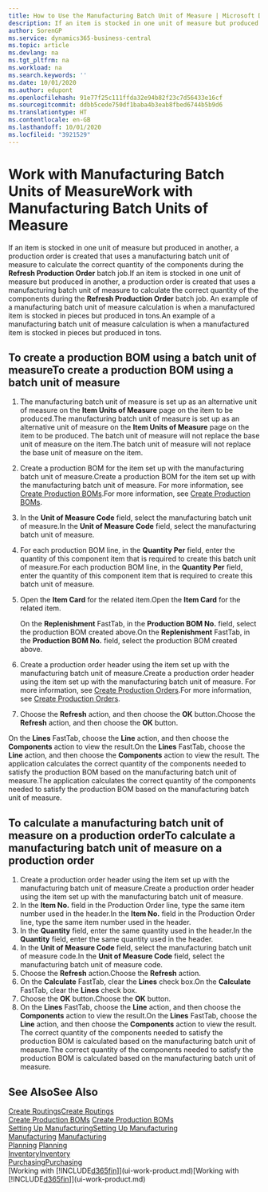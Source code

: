 ```yaml
---
title: How to Use the Manufacturing Batch Unit of Measure | Microsoft Docs
description: If an item is stocked in one unit of measure but produced in another, then the production order must be use a manufacturing batch unit of measure to calculate the correct quantity of components. An example of a manufacturing batch unit of measure calculation is when a manufactured item is stocked in pieces but produced in tons.
author: SorenGP
ms.service: dynamics365-business-central
ms.topic: article
ms.devlang: na
ms.tgt_pltfrm: na
ms.workload: na
ms.search.keywords: ''
ms.date: 10/01/2020
ms.author: edupont
ms.openlocfilehash: 91e77f25c111ffda32e94b82f23c7d56433e16cf
ms.sourcegitcommit: ddbb5cede750df1baba4b3eab8fbed6744b5b9d6
ms.translationtype: HT
ms.contentlocale: en-GB
ms.lasthandoff: 10/01/2020
ms.locfileid: "3921529"
---
```

# <a name="work-with-manufacturing-batch-units-of-measure"></a><span data-ttu-id="8d883-104">Work with Manufacturing Batch Units of Measure</span><span class="sxs-lookup"><span data-stu-id="8d883-104">Work with Manufacturing Batch Units of Measure</span></span>
<span data-ttu-id="8d883-105">If an item is stocked in one unit of measure but produced in another, a production order is created that uses a manufacturing batch unit of measure to calculate the correct quantity of the components during the **Refresh Production Order** batch job.</span><span class="sxs-lookup"><span data-stu-id="8d883-105">If an item is stocked in one unit of measure but produced in another, a production order is created that uses a manufacturing batch unit of measure to calculate the correct quantity of the components during the **Refresh Production Order** batch job.</span></span> <span data-ttu-id="8d883-106">An example of a manufacturing batch unit of measure calculation is when a manufactured item is stocked in pieces but produced in tons.</span><span class="sxs-lookup"><span data-stu-id="8d883-106">An example of a manufacturing batch unit of measure calculation is when a manufactured item is stocked in pieces but produced in tons.</span></span>  

## <a name="to-create-a-production-bom-using-a-batch-unit-of-measure"></a><span data-ttu-id="8d883-107">To create a production BOM using a batch unit of measure</span><span class="sxs-lookup"><span data-stu-id="8d883-107">To create a production BOM using a batch unit of measure</span></span>  
1.  <span data-ttu-id="8d883-108">The manufacturing batch unit of measure is set up as an alternative unit of measure on the **Item Units of Measure** page on the item to be produced.</span><span class="sxs-lookup"><span data-stu-id="8d883-108">The manufacturing batch unit of measure is set up as an alternative unit of measure on the **Item Units of Measure** page on the item to be produced.</span></span> <span data-ttu-id="8d883-109">The batch unit of measure will not replace the base unit of measure on the item.</span><span class="sxs-lookup"><span data-stu-id="8d883-109">The batch unit of measure will not replace the base unit of measure on the item.</span></span>  
2.  <span data-ttu-id="8d883-110">Create a production BOM for the item set up with the manufacturing batch unit of measure.</span><span class="sxs-lookup"><span data-stu-id="8d883-110">Create a production BOM for the item set up with the manufacturing batch unit of measure.</span></span> <span data-ttu-id="8d883-111">For more information, see [Create Production BOMs](production-how-to-create-production-boms.md).</span><span class="sxs-lookup"><span data-stu-id="8d883-111">For more information, see [Create Production BOMs](production-how-to-create-production-boms.md).</span></span>  
3.  <span data-ttu-id="8d883-112">In the **Unit of Measure Code** field, select the manufacturing batch unit of measure.</span><span class="sxs-lookup"><span data-stu-id="8d883-112">In the **Unit of Measure Code** field, select the manufacturing batch unit of measure.</span></span>  
4.  <span data-ttu-id="8d883-113">For each production BOM line, in the **Quantity Per** field, enter the quantity of this component item that is required to create this batch unit of measure.</span><span class="sxs-lookup"><span data-stu-id="8d883-113">For each production BOM line, in the **Quantity Per** field, enter the quantity of this component item that is required to create this batch unit of measure.</span></span>  
5.  <span data-ttu-id="8d883-114">Open the **Item Card** for the related item.</span><span class="sxs-lookup"><span data-stu-id="8d883-114">Open the **Item Card** for the related item.</span></span>  

    <span data-ttu-id="8d883-115">On the **Replenishment** FastTab, in the **Production BOM No.** field, select the production BOM created above.</span><span class="sxs-lookup"><span data-stu-id="8d883-115">On the **Replenishment** FastTab, in the **Production BOM No.** field, select the production BOM created above.</span></span>  
6.  <span data-ttu-id="8d883-116">Create a production order header using the item set up with the manufacturing batch unit of measure.</span><span class="sxs-lookup"><span data-stu-id="8d883-116">Create a production order header using the item set up with the manufacturing batch unit of measure.</span></span> <span data-ttu-id="8d883-117">For more information, see [Create Production Orders](production-how-to-create-production-orders.md).</span><span class="sxs-lookup"><span data-stu-id="8d883-117">For more information, see [Create Production Orders](production-how-to-create-production-orders.md).</span></span>  
7.  <span data-ttu-id="8d883-118">Choose the **Refresh** action, and then choose  the **OK** button.</span><span class="sxs-lookup"><span data-stu-id="8d883-118">Choose the **Refresh** action, and then choose  the **OK** button.</span></span>  

<span data-ttu-id="8d883-119">On the **Lines** FastTab, choose the **Line** action, and then choose the **Components** action to view the result.</span><span class="sxs-lookup"><span data-stu-id="8d883-119">On the **Lines** FastTab, choose the **Line** action, and then choose the **Components** action to view the result.</span></span> <span data-ttu-id="8d883-120">The application calculates the correct quantity of the components needed to satisfy the production BOM based on the manufacturing batch unit of measure.</span><span class="sxs-lookup"><span data-stu-id="8d883-120">The application calculates the correct quantity of the components needed to satisfy the production BOM based on the manufacturing batch unit of measure.</span></span>  

## <a name="to-calculate-a-manufacturing-batch-unit-of-measure-on-a-production-order"></a><span data-ttu-id="8d883-121">To calculate a manufacturing batch unit of measure on a production order</span><span class="sxs-lookup"><span data-stu-id="8d883-121">To calculate a manufacturing batch unit of measure on a production order</span></span>  
1.  <span data-ttu-id="8d883-122">Create a production order header using the item set up with the manufacturing batch unit of measure.</span><span class="sxs-lookup"><span data-stu-id="8d883-122">Create a production order header using the item set up with the manufacturing batch unit of measure.</span></span>  
2.  <span data-ttu-id="8d883-123">In the **Item No.** field in the Production Order line, type the same item number used in the header.</span><span class="sxs-lookup"><span data-stu-id="8d883-123">In the **Item No.** field in the Production Order line, type the same item number used in the header.</span></span>  
3.  <span data-ttu-id="8d883-124">In the **Quantity** field, enter the same quantity used in the header.</span><span class="sxs-lookup"><span data-stu-id="8d883-124">In the **Quantity** field, enter the same quantity used in the header.</span></span>  
4.  <span data-ttu-id="8d883-125">In the **Unit of Measure Code** field, select the manufacturing batch unit of measure code.</span><span class="sxs-lookup"><span data-stu-id="8d883-125">In the **Unit of Measure Code** field, select the manufacturing batch unit of measure code.</span></span>  
5.  <span data-ttu-id="8d883-126">Choose the **Refresh** action.</span><span class="sxs-lookup"><span data-stu-id="8d883-126">Choose the **Refresh** action.</span></span>
6.  <span data-ttu-id="8d883-127">On the **Calculate** FastTab, clear the **Lines** check box.</span><span class="sxs-lookup"><span data-stu-id="8d883-127">On the **Calculate** FastTab, clear the **Lines** check box.</span></span>  
7.  <span data-ttu-id="8d883-128">Choose the **OK** button.</span><span class="sxs-lookup"><span data-stu-id="8d883-128">Choose the **OK** button.</span></span>  
8.  <span data-ttu-id="8d883-129">On the **Lines** FastTab, choose the **Line** action, and then choose the **Components** action to view the result.</span><span class="sxs-lookup"><span data-stu-id="8d883-129">On the **Lines** FastTab, choose the **Line** action, and then choose the **Components** action to view the result.</span></span> <span data-ttu-id="8d883-130">The correct quantity of the components needed to satisfy the production BOM is calculated based on the manufacturing batch unit of measure.</span><span class="sxs-lookup"><span data-stu-id="8d883-130">The correct quantity of the components needed to satisfy the production BOM is calculated based on the manufacturing batch unit of measure.</span></span>  

## <a name="see-also"></a><span data-ttu-id="8d883-131">See Also</span><span class="sxs-lookup"><span data-stu-id="8d883-131">See Also</span></span>  
[<span data-ttu-id="8d883-132">Create Routings</span><span class="sxs-lookup"><span data-stu-id="8d883-132">Create Routings</span></span>](production-how-to-create-routings.md)  
<span data-ttu-id="8d883-133">[Create Production BOMs](production-how-to-create-production-boms.md)   </span><span class="sxs-lookup"><span data-stu-id="8d883-133">[Create Production BOMs](production-how-to-create-production-boms.md)   </span></span>  
[<span data-ttu-id="8d883-134">Setting Up Manufacturing</span><span class="sxs-lookup"><span data-stu-id="8d883-134">Setting Up Manufacturing</span></span>](production-configure-production-processes.md)  
<span data-ttu-id="8d883-135">[Manufacturing](production-manage-manufacturing.md)  </span><span class="sxs-lookup"><span data-stu-id="8d883-135">[Manufacturing](production-manage-manufacturing.md)  </span></span>  
<span data-ttu-id="8d883-136">[Planning](production-planning.md) </span><span class="sxs-lookup"><span data-stu-id="8d883-136">[Planning](production-planning.md) </span></span>  
[<span data-ttu-id="8d883-137">Inventory</span><span class="sxs-lookup"><span data-stu-id="8d883-137">Inventory</span></span>](inventory-manage-inventory.md)  
[<span data-ttu-id="8d883-138">Purchasing</span><span class="sxs-lookup"><span data-stu-id="8d883-138">Purchasing</span></span>](purchasing-manage-purchasing.md)  
<span data-ttu-id="8d883-139">[Working with [!INCLUDE[d365fin](includes/d365fin_md.md)]](ui-work-product.md)</span><span class="sxs-lookup"><span data-stu-id="8d883-139">[Working with [!INCLUDE[d365fin](includes/d365fin_md.md)]](ui-work-product.md)</span></span>  
